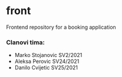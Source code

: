 # front
Frontend repository for a booking application

### Clanovi tima:
- Marko Stojanovic SV2/2021
- Aleksa Perovic   SV24/2021
- Danilo Cvijetic  SV25/2021
